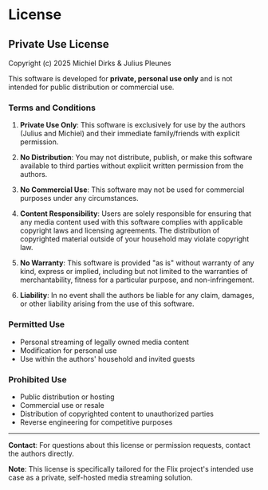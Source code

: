 # License

## Private Use License

Copyright (c) 2025 Michiel Dirks & Julius Pleunes

This software is developed for **private, personal use only** and is not intended for public distribution or commercial use.

### Terms and Conditions

1. **Private Use Only**: This software is exclusively for use by the authors (Julius and Michiel) and their immediate family/friends with explicit permission.

2. **No Distribution**: You may not distribute, publish, or make this software available to third parties without explicit written permission from the authors.

3. **No Commercial Use**: This software may not be used for commercial purposes under any circumstances.

4. **Content Responsibility**: Users are solely responsible for ensuring that any media content used with this software complies with applicable copyright laws and licensing agreements. The distribution of copyrighted material outside of your household may violate copyright law.

5. **No Warranty**: This software is provided "as is" without warranty of any kind, express or implied, including but not limited to the warranties of merchantability, fitness for a particular purpose, and non-infringement.

6. **Liability**: In no event shall the authors be liable for any claim, damages, or other liability arising from the use of this software.

### Permitted Use

- Personal streaming of legally owned media content
- Modification for personal use
- Use within the authors' household and invited guests

### Prohibited Use

- Public distribution or hosting
- Commercial use or resale
- Distribution of copyrighted content to unauthorized parties
- Reverse engineering for competitive purposes

---

**Contact**: For questions about this license or permission requests, contact the authors directly.

**Note**: This license is specifically tailored for the Flix project's intended use case as a private, self-hosted media streaming solution.